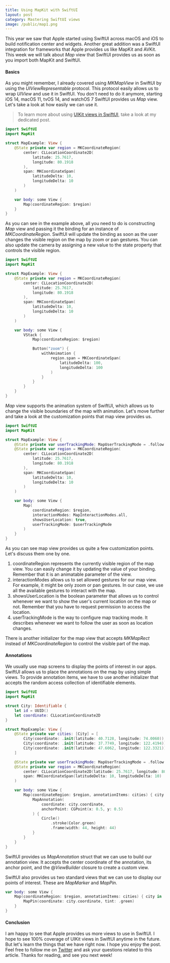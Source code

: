 ```yaml
---
title: Using MapKit with SwiftUI
layout: post
category: Mastering SwiftUI views
image: /public/map1.png
---
```


This year we saw that Apple started using SwiftUI across macOS and iOS to build notification center and widgets. Another great addition was a SwiftUI integration for frameworks that Apple provides us like MapKit and AVKit. This week we will talk about *Map* view that SwiftUI provides us as soon as you import both MapKit and SwiftUI.

#### Basics
As you might remember, I already covered using *MKMapView* in SwiftUI by using the *UIViewRepresentable* protocol. This protocol easily allows us to wrap *UIView* and use it in SwiftUI. You don't need to do it anymore, starting iOS 14, macOS 11, tvOS 14, and watchOS 7 SwiftUI provides us *Map* view. Let's take a look at how easily we can use it.

> To learn more about using [UIKit views in SwiftUI](/2020/01/29/using-uikit-views-in-swiftui/), take a look at my dedicated post.

```swift
import SwiftUI
import MapKit

struct MapExample: View {
    @State private var region = MKCoordinateRegion(
        center: CLLocationCoordinate2D(
            latitude: 25.7617,
            longitude: 80.1918
        ),
        span: MKCoordinateSpan(
            latitudeDelta: 10,
            longitudeDelta: 10
        )
    )

    var body: some View {
        Map(coordinateRegion: $region)
    }
}
```

As you can see in the example above, all you need to do is constructing *Map* view and passing it the binding for an instance of *MKCoordinateRegion*. SwiftUI will update the binding as soon as the user changes the visible region on the map by zoom or pan gestures. You can also update the camera by assigning a new value to the state property that controls the visible region.

```swift
import SwiftUI
import MapKit

struct MapExample: View {
    @State private var region = MKCoordinateRegion(
        center: CLLocationCoordinate2D(
            latitude: 25.7617,
            longitude: 80.1918
        ),
        span: MKCoordinateSpan(
            latitudeDelta: 10,
            longitudeDelta: 10
        )
    )

    var body: some View {
        VStack {
            Map(coordinateRegion: $region)

            Button("zoom") {
                withAnimation {
                    region.span = MKCoordinateSpan(
                        latitudeDelta: 100,
                        longitudeDelta: 100
                    )
                }
            }
        }
    }
}
```

*Map* view supports the animation system of SwiftUI, which allows us to change the visible boundaries of the map with animation. Let's move further and take a look at the customization points that map view provides us.

```swift
import SwiftUI
import MapKit

struct MapExample: View {
    @State private var userTrackingMode: MapUserTrackingMode = .follow
    @State private var region = MKCoordinateRegion(
        center: CLLocationCoordinate2D(
            latitude: 25.7617,
            longitude: 80.1918
        ),
        span: MKCoordinateSpan(
            latitudeDelta: 10,
            longitudeDelta: 10
        )
    )

    var body: some View {
        Map(
            coordinateRegion: $region,
            interactionModes: MapInteractionModes.all,
            showsUserLocation: true,
            userTrackingMode: $userTrackingMode
        )
    }
}
```

As you can see map view provides us quite a few customization points. Let's discuss them one by one.

1. coordinateRegion represents the currently visible region of the map view. You can easily change it by updating the value of your binding. Remember that it is an animatable parameter of the view.
2. interactionModes allows us to set allowed gestures for our map view. For example, it might be only zoom or pan gestures. In our case, we use all the available gestures to interact with the map.
3. showsUserLocation is the boolean parameter that allows us to control whenever we want to show the user's current location on the map or not. Remember that you have to request permission to access the location. 
4. userTrackingMode is the way to configure map tracking mode. It describes whenever we want to follow the user as soon as location changes.

There is another initializer for the map view that accepts *MKMapRect* instead of *MKCoordinateRegion* to control the visible part of the map.

#### Annotations 
We usually use map screens to display the points of interest in our apps. SwiftUI allows us to place the annotations on the map by using simple views. To provide annotation items, we have to use another initializer that accepts the random access collection of identifiable elements.

```swift
import SwiftUI
import MapKit

struct City: Identifiable {
    let id = UUID()
    let coordinate: CLLocationCoordinate2D
}

struct MapExample: View {
    @State private var cities: [City] = [
        City(coordinate: .init(latitude: 40.7128, longitude: 74.0060)),
        City(coordinate: .init(latitude: 37.7749, longitude: 122.4194)),
        City(coordinate: .init(latitude: 47.6062, longitude: 122.3321))
    ]

    @State private var userTrackingMode: MapUserTrackingMode = .follow
    @State private var region = MKCoordinateRegion(
        center: CLLocationCoordinate2D(latitude: 25.7617, longitude: 80.1918),
        span: MKCoordinateSpan(latitudeDelta: 10, longitudeDelta: 10)
    )

    var body: some View {
        Map(coordinateRegion: $region, annotationItems: cities) { city in
            MapAnnotation(
                coordinate: city.coordinate,
                anchorPoint: CGPoint(x: 0.5, y: 0.5)
            ) {
                Circle()
                    .stroke(Color.green)
                    .frame(width: 44, height: 44)
            }
        }
    }
}
```

SwiftUI provides us *MapAnnotation* struct that we can use to build our annotation view. It accepts the center coordinate of the annotation, its anchor point, and the @*ViewBuilder* closure to create a custom view.

SwiftUI also provides us two standard views that we can use to display our points of interest. These are *MapMarker* and *MapPin*.

```swift
var body: some View {
    Map(coordinateRegion: $region, annotationItems: cities) { city in
        MapPin(coordinate: city.coordinate, tint: .green)
    }
}
```

#### Conclusion
I am happy to see that Apple provides us more views to use in SwiftUI. I hope to see 100% coverage of UIKit views in SwiftUI anytime in the future. But let's learn the things that we have right now. I hope you enjoy the post. Feel free to follow me on [Twitter](https://twitter.com/mecid) and ask your questions related to this article. Thanks for reading, and see you next week!
